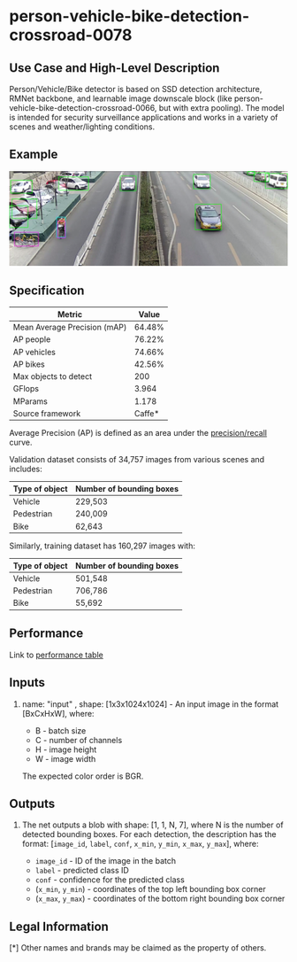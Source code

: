 # person-vehicle-bike-detection-crossroad-0078

## Use Case and High-Level Description

Person/Vehicle/Bike detector is based on SSD detection architecture, RMNet backbone, and learnable image downscale block (like person-vehicle-bike-detection-crossroad-0066, but with extra pooling).
The model is intended for security surveillance applications and works in a variety of scenes and weather/lighting
conditions.

## Example

![](./person-vehicle-bike-detection-crossroad-0078.png)

## Specification

| Metric                          | Value                                     |
|---------------------------------|-------------------------------------------|
| Mean Average Precision (mAP)    | 64.48%                                    |
| AP people                       | 76.22%                                    |
| AP vehicles                     | 74.66%                                    |
| AP bikes                        | 42.56%                                    |
| Max objects to detect           | 200                                       |
| GFlops                          | 3.964                                     |
| MParams                         | 1.178                                     |
| Source framework                | Caffe*                                    |

Average Precision (AP) is defined as an area under the
[precision/recall](https://en.wikipedia.org/wiki/Precision_and_recall)
curve.

Validation dataset consists of 34,757 images from various scenes and includes:

| Type of object | Number of bounding boxes |
|----------------|--------------------------|
| Vehicle        | 229,503                  |
| Pedestrian     | 240,009                  |
| Bike           | 62,643                   |

Similarly, training dataset has 160,297 images with:

| Type of object | Number of bounding boxes |
|----------------|--------------------------|
| Vehicle        | 501,548                  |
| Pedestrian     | 706,786                  |
| Bike           | 55,692                   |

## Performance
Link to [performance table](https://software.intel.com/en-us/openvino-toolkit/benchmarks)

## Inputs

1. name: "input" , shape: [1x3x1024x1024] - An input image in the format [BxCxHxW],
   where:
    - B - batch size
    - C - number of channels
    - H - image height
    - W - image width

   The expected color order is BGR.

## Outputs

1. The net outputs a blob with shape: [1, 1, N, 7], where N is the number of detected
   bounding boxes. For each detection, the description has the format:
   [`image_id`, `label`, `conf`, `x_min`, `y_min`, `x_max`, `y_max`], where:

    - `image_id` - ID of the image in the batch
    - `label` - predicted class ID
    - `conf` - confidence for the predicted class
    - (`x_min`, `y_min`) - coordinates of the top left bounding box corner
    - (`x_max`, `y_max`) - coordinates of the bottom right bounding box corner

## Legal Information
[*] Other names and brands may be claimed as the property of others.
